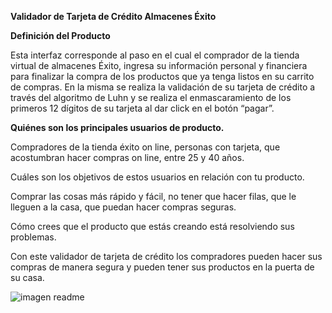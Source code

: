 **Validador de Tarjeta de Crédito Almacenes Éxito**

**Definición del Producto**

Esta interfaz corresponde al paso en el cual el comprador de la tienda virtual de almacenes Éxito, ingresa su información personal y financiera para finalizar la compra de los productos que ya tenga listos en su carrito de compras.
En la misma se realiza la validación de su tarjeta de crédito a través del algoritmo de Luhn y se realiza el enmascaramiento de los primeros 12 dígitos de su tarjeta al dar click en el botón “pagar”.


**Quiénes son los principales usuarios de producto.**

Compradores de la tienda éxito on line, personas con tarjeta, que acostumbran hacer compras on line, entre 25 y 40 años.

Cuáles son los objetivos de estos usuarios en relación con tu producto.

Comprar las cosas más rápido y fácil, no tener que hacer filas, que le lleguen a la casa, que puedan hacer compras seguras.

Cómo crees que el producto que estás creando está resolviendo sus problemas.

Con este validador de tarjeta de crédito los compradores pueden hacer sus compras de manera segura y pueden tener sus productos en la puerta de su casa. 

![imagen readme](https://user-images.githubusercontent.com/97864783/154386459-0b1f1e18-3c8f-418b-96d1-3d2e2e3f79f7.jpg)
